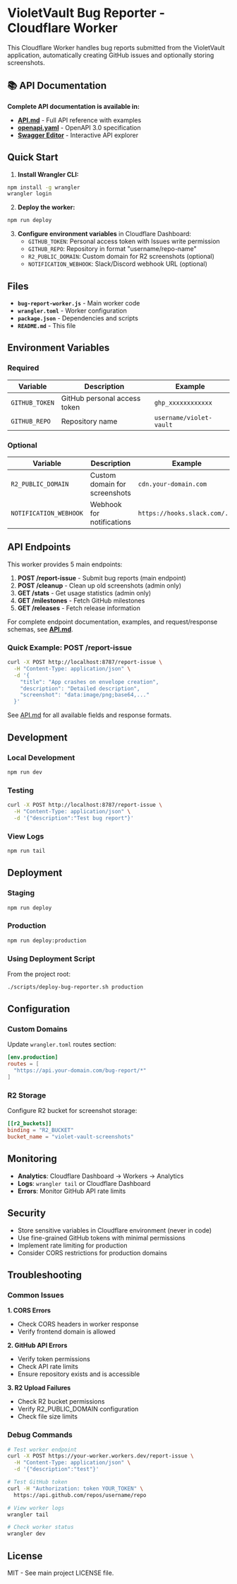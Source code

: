 # VioletVault Bug Reporter - Cloudflare Worker

This Cloudflare Worker handles bug reports submitted from the VioletVault application, automatically creating GitHub issues and optionally storing screenshots.

## 📚 API Documentation

**Complete API documentation is available in:**

- **[API.md](./API.md)** - Full API reference with examples
- **[openapi.yaml](./openapi.yaml)** - OpenAPI 3.0 specification
- **[Swagger Editor](https://editor.swagger.io/)** - Interactive API explorer

## Quick Start

1. **Install Wrangler CLI:**

```bash
npm install -g wrangler
wrangler login
```

2. **Deploy the worker:**

```bash
npm run deploy
```

3. **Configure environment variables** in Cloudflare Dashboard:
   - `GITHUB_TOKEN`: Personal access token with Issues write permission
   - `GITHUB_REPO`: Repository in format "username/repo-name"
   - `R2_PUBLIC_DOMAIN`: Custom domain for R2 screenshots (optional)
   - `NOTIFICATION_WEBHOOK`: Slack/Discord webhook URL (optional)

## Files

- **`bug-report-worker.js`** - Main worker code
- **`wrangler.toml`** - Worker configuration
- **`package.json`** - Dependencies and scripts
- **`README.md`** - This file

## Environment Variables

### Required

| Variable       | Description                  | Example                 |
| -------------- | ---------------------------- | ----------------------- |
| `GITHUB_TOKEN` | GitHub personal access token | `ghp_xxxxxxxxxxxx`      |
| `GITHUB_REPO`  | Repository name              | `username/violet-vault` |

### Optional

| Variable               | Description                   | Example                       |
| ---------------------- | ----------------------------- | ----------------------------- |
| `R2_PUBLIC_DOMAIN`     | Custom domain for screenshots | `cdn.your-domain.com`         |
| `NOTIFICATION_WEBHOOK` | Webhook for notifications     | `https://hooks.slack.com/...` |

## API Endpoints

This worker provides 5 main endpoints:

1. **POST /report-issue** - Submit bug reports (main endpoint)
2. **POST /cleanup** - Clean up old screenshots (admin only)
3. **GET /stats** - Get usage statistics (admin only)
4. **GET /milestones** - Fetch GitHub milestones
5. **GET /releases** - Fetch release information

For complete endpoint documentation, examples, and request/response schemas, see **[API.md](./API.md)**.

### Quick Example: POST /report-issue

```bash
curl -X POST http://localhost:8787/report-issue \
  -H "Content-Type: application/json" \
  -d '{
    "title": "App crashes on envelope creation",
    "description": "Detailed description",
    "screenshot": "data:image/png;base64,..."
  }'
```

See [API.md](./API.md) for all available fields and response formats.

## Development

### Local Development

```bash
npm run dev
```

### Testing

```bash
curl -X POST http://localhost:8787/report-issue \
  -H "Content-Type: application/json" \
  -d '{"description":"Test bug report"}'
```

### View Logs

```bash
npm run tail
```

## Deployment

### Staging

```bash
npm run deploy
```

### Production

```bash
npm run deploy:production
```

### Using Deployment Script

From the project root:

```bash
./scripts/deploy-bug-reporter.sh production
```

## Configuration

### Custom Domains

Update `wrangler.toml` routes section:

```toml
[env.production]
routes = [
  "https://api.your-domain.com/bug-report/*"
]
```

### R2 Storage

Configure R2 bucket for screenshot storage:

```toml
[[r2_buckets]]
binding = "R2_BUCKET"
bucket_name = "violet-vault-screenshots"
```

## Monitoring

- **Analytics**: Cloudflare Dashboard → Workers → Analytics
- **Logs**: `wrangler tail` or Cloudflare Dashboard
- **Errors**: Monitor GitHub API rate limits

## Security

- Store sensitive variables in Cloudflare environment (never in code)
- Use fine-grained GitHub tokens with minimal permissions
- Implement rate limiting for production
- Consider CORS restrictions for production domains

## Troubleshooting

### Common Issues

**1. CORS Errors**

- Check CORS headers in worker response
- Verify frontend domain is allowed

**2. GitHub API Errors**

- Verify token permissions
- Check API rate limits
- Ensure repository exists and is accessible

**3. R2 Upload Failures**

- Check R2 bucket permissions
- Verify R2_PUBLIC_DOMAIN configuration
- Check file size limits

### Debug Commands

```bash
# Test worker endpoint
curl -X POST https://your-worker.workers.dev/report-issue \
  -H "Content-Type: application/json" \
  -d '{"description":"test"}'

# Test GitHub token
curl -H "Authorization: token YOUR_TOKEN" \
  https://api.github.com/repos/username/repo

# View worker logs
wrangler tail

# Check worker status
wrangler dev
```

## License

MIT - See main project LICENSE file.
